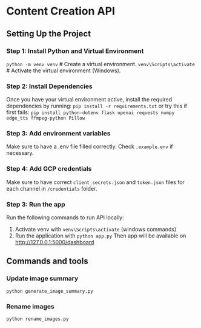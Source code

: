 # Content Creation API

## Setting Up the Project

### Step 1: Install Python and Virtual Environment

`python -m venv venv`  # Create a virtual environment.
`venv\Scripts\activate`  # Activate the virtual environment (Windows).

### Step 2: Install Dependencies

Once you have your virtual environment active, install the required dependencies by running:
`pip install -r requirements.txt`
or try this if first fails:
`pip install python-dotenv flask openai requests numpy edge_tts ffmpeg-python Pillow`

### Step 3: Add environment variables

Make sure to have a .env file filled correctly. Check `.example.env` if necessary.

### Step 4: Add GCP credentials

Make sure to have correct `client_secrets.json` and `token.json` files for each channel in `/credentials` folder.

### Step 3: Run the app

Run the following commands to run API locally:

1. Activate venv with `venv\Scripts\activate` (windows commands)
2. Run the application with `python app.py`
Then app will be available on <http://127.0.0.1:5000/dashboard>

## Commands and tools

### Update image summary

`python generate_image_summary.py`

### Rename images

`python rename_images.py`

